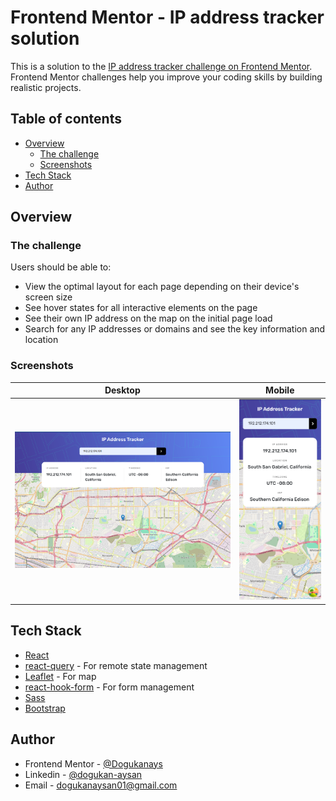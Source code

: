 # Frontend Mentor - IP address tracker solution

This is a solution to the [IP address tracker challenge on Frontend Mentor](https://www.frontendmentor.io/challenges/ip-address-tracker-I8-0yYAH0). Frontend Mentor challenges help you improve your coding skills by building realistic projects.

## Table of contents

- [Overview](#overview)
  - [The challenge](#the-challenge)
  - [Screenshots](#screenshots)
- [Tech Stack](#tech-stack)
- [Author](#author)

## Overview

### The challenge

Users should be able to:

- View the optimal layout for each page depending on their device's screen size
- See hover states for all interactive elements on the page
- See their own IP address on the map on the initial page load
- Search for any IP addresses or domains and see the key information and location

### Screenshots

| Desktop                          | Mobile                         |
| -------------------------------- | ------------------------------ |
| ![desktop](./public/desktop.png) | ![mobile](./public/mobile.png) |

## Tech Stack

- [React](https://reactjs.org/)
- [react-query](https://tanstack.com/query/latest) - For remote state management
- [Leaflet](https://leafletjs.com/) - For map
- [react-hook-form](https://react-hook-form.com/) - For form management
- [Sass](https://sass-lang.com/)
- [Bootstrap](https://getbootstrap.com/)

## Author

- Frontend Mentor - [@Dogukanays](https://www.frontendmentor.io/profile/Dogukanays)
- Linkedin - [@dogukan-aysan](https://www.linkedin.com/in/dogukan-aysan/)
- Email - <dogukanaysan01@gmail.com>
